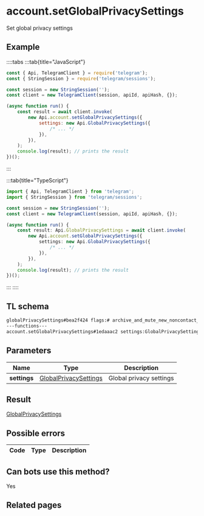 # account.setGlobalPrivacySettings

Set global privacy settings

## Example

::::tabs
:::tab{title="JavaScript"}

```js
const { Api, TelegramClient } = require('telegram');
const { StringSession } = require('telegram/sessions');

const session = new StringSession('');
const client = new TelegramClient(session, apiId, apiHash, {});

(async function run() {
    const result = await client.invoke(
        new Api.account.setGlobalPrivacySettings({
            settings: new Api.GlobalPrivacySettings({
                /* ... */
            }),
        }),
    );
    console.log(result); // prints the result
})();
```

:::

:::tab{title="TypeScript"}

```ts
import { Api, TelegramClient } from 'telegram';
import { StringSession } from 'telegram/sessions';

const session = new StringSession('');
const client = new TelegramClient(session, apiId, apiHash, {});

(async function run() {
    const result: Api.GlobalPrivacySettings = await client.invoke(
        new Api.account.setGlobalPrivacySettings({
            settings: new Api.GlobalPrivacySettings({
                /* ... */
            }),
        }),
    );
    console.log(result); // prints the result
})();
```

:::
::::

## TL schema

```txt
globalPrivacySettings#bea2f424 flags:# archive_and_mute_new_noncontact_peers:flags.0?Bool = GlobalPrivacySettings;
---functions---
account.setGlobalPrivacySettings#1edaaac2 settings:GlobalPrivacySettings = GlobalPrivacySettings;
```

## Parameters

|     Name     | Type                                                                          | Description             |
| :----------: | ----------------------------------------------------------------------------- | ----------------------- |
| **settings** | [GlobalPrivacySettings](https://core.telegram.org/type/GlobalPrivacySettings) | Global privacy settings |

## Result

[GlobalPrivacySettings](https://core.telegram.org/type/GlobalPrivacySettings)

## Possible errors

| Code | Type | Description |
| :--: | ---- | ----------- |

## Can bots use this method?

Yes

## Related pages
